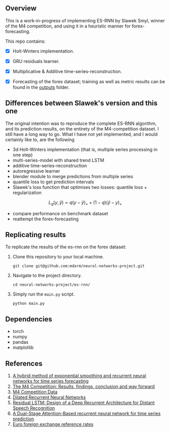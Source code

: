 ## Overview

This is a work-in-progress of implementing ES-RNN by Slawek Smyl, winner of the M4 competition, and using it in a heuristic manner for forex-forecasting.

This repo contains:
- [x] Holt-Winters implementation.
- [x] GRU residuals learner.
- [x] Multiplicative & Additive time-series-reconstruction.
- [x] Forecasting of the forex dataset; training as well as metric results can be found in the [outputs](outputs) folder.


## Differences between Slawek's version and this one

The original intention was to reproduce the complete ES-RNN algorithm, and its prediction results, on the entirety of the M4-competition dataset. I still have a long way to go. What I have not yet implemented, and I would certainly like to, are the following

- 3d Holt-Winters implementation (that is, multiple series processing in one step)
- multi-series-model with shared trend LSTM
- additive time-series-reconstruction
- autoregressive learner
- blender module to merge predictions from multiple series
- quantile loss to get prediction intervals
- Slawek's loss function that optimises two losses: quantile loss + regularization
```math
 L_q(y, \hat{y}) = q(y - \hat{y} )_{+} + (1- q) ( \hat{y} - y)_{+}
```
- compare performance on benchmark dataset
- reattempt the forex-forecasting

## Replicating results

To replicate the results of the es-rnn on the forex dataset: 

1. Clone this repository to your local machine.
   ```
   git clone git@github.com:mdarm/neural-networks-project.git
   ```
2. Navigate to the project directory.
   ```
   cd neural-networks-project/es-rnn/
   ```
3. Simply run the `main.py` script.
   ```
   python main.py
   ```

## Dependencies

- torch
- numpy
- pandas
- matplotlib


## References

1. [A hybrid method of exponential smoothing and recurrent neural networks for time series forecasting](https://www.sciencedirect.com/science/article/pii/S0169207019301153)
2. [The M4 Competition: Results, findings, conclusion and way forward](https://www.researchgate.net/publication/325901666_The_M4_Competition_Results_findings_conclusion_and_way_forward)
3. [M4 Competition Data](https://github.com/M4Competition/M4-methods/tree/master/Dataset)
4. [Dilated Recurrent Neural Networks](https://papers.nips.cc/paper/6613-dilated-recurrent-neural-networks.pdf)
5. [Residual LSTM: Design of a Deep Recurrent Architecture for Distant Speech Recognition](https://arxiv.org/abs/1701.03360)
6. [A Dual-Stage Attention-Based recurrent neural network for time series prediction](https://arxiv.org/abs/1704.02971)
7. [Euro foreign exchange reference rates](https://www.ecb.europa.eu/stats/policy_and_exchange_rates/euro_reference_exchange_rates/html/index.en.html)

